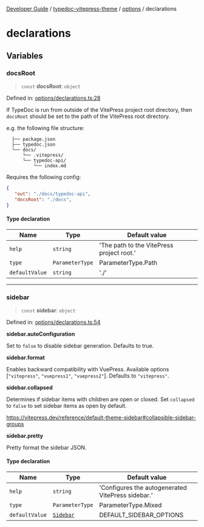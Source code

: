 [Developer Guide](../../../../README.md) / [typedoc-vitepress-theme](../../../README.md) / [options](../../README.md) / declarations

# declarations

## Variables

### docsRoot

> `const` **docsRoot**: `object`

Defined in: [options/declarations.ts:28](https://github.com/typedoc2md/typedoc-plugin-markdown/blob/main/packages/typedoc-vitepress-theme/src/options/declarations.ts#L28)

If TypeDoc is run from outside of the VitePress project root directory, then `docsRoot` should be set to the path of the VitePress root directory.

e.g. the following file structure:

```
  ├── package.json
  ├── typedoc.json
  └── docs/
      └── .vitepress/
      └── typedoc-api/
          └── index.md
```

Requires the following config:

```json filename="typedoc.json"
{
   "out": "./docs/typedoc-api",
   "docsRoot": "./docs",
}
```

#### Type declaration

| Name | Type | Default value |
| ------ | ------ | ------ |
| <a id="help-2"></a> `help` | `string` | 'The path to the VitePress project root.' |
| <a id="type-2"></a> `type` | `ParameterType` | ParameterType.Path |
| <a id="defaultvalue-2"></a> `defaultValue` | `string` | './' |

***

### sidebar

> `const` **sidebar**: `object`

Defined in: [options/declarations.ts:54](https://github.com/typedoc2md/typedoc-plugin-markdown/blob/main/packages/typedoc-vitepress-theme/src/options/declarations.ts#L54)

**sidebar.autoConfiguration**

Set to `false` to disable sidebar generation. Defaults to true.

**sidebar.format**

Enables backward compatibility with VuePress. Available options [`"vitepress"`, `"vuepress1"`, `"vuepress2"`]. Defaults to `"vitepress"`.

**sidebar.collapsed**

Determines if sidebar items with children are open or closed. Set `collapsed` to `false` to set sidebar items as open by default.

https://vitepress.dev/reference/default-theme-sidebar#collapsible-sidebar-groups

**sidebar.pretty**

Pretty format the sidebar JSON.

#### Type declaration

| Name | Type | Default value |
| ------ | ------ | ------ |
| <a id="help-5"></a> `help` | `string` | 'Configures the autogenerated VitePress sidebar.' |
| <a id="type-5"></a> `type` | `ParameterType` | ParameterType.Mixed |
| <a id="defaultvalue-5"></a> `defaultValue` | [`Sidebar`](../../../types/interfaces/Sidebar.md) | DEFAULT\_SIDEBAR\_OPTIONS |
